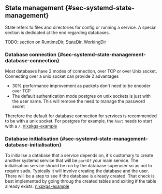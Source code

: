 ## State management {#sec-systemd-state-management}

State refers to files and directories for config or running a service.
A special section is dedicated at the end regarding databases.

TODO: section on RuntimeDir, StateDir, WorkingDir

### Database connection {#sec-systemd-state-management-database-connection}

Most databases have 2 modes of connection, over TCP or over Unix socket. Connecting over a unix socket can provide 2 advantages
- 30% performance improvement as packets don't need to be encoder over TCP
- The default authentication mode postgres on unix sockets is just with the user name. This will remove the need to manage the password secret

Therefore the default for database connection for services is recommended to be with a unix socket. For postgres for example, the `host` needs to start with a `/`.
[nixpkgs-example](https://github.com/NixOS/nixpkgs/blob/master/nixos/modules/services/web-apps/lemmy.nix#L98)

### Database initialisation {#sec-systemd-state-management-database-initialisation}

To initialise a database that a service depends on, it's customary to create another systemd service that will be `partOf` your main service.
The initialisation service should be run by the database superuser so as not to require sudo.
Typically it will involve creating the database and the user.
There will be a step to see if the database is already created.
That check is best implemented by going throug the created tables and exiting if the table already exists.
[nixpkgs-example](https://github.com/NixOS/nixpkgs/blob/master/nixos/modules/services/web-apps/lemmy.nix#L220)
